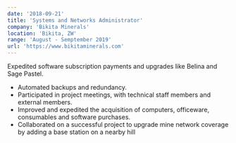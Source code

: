 ```yaml
---
date: '2018-09-21'
title: 'Systems and Networks Administrator'
company: 'Bikita Minerals'
location: 'Bikita, ZW'
range: 'August - Semptember 2019'
url: 'https://www.bikitaminerals.com'
---
```


Expedited software subscription payments and upgrades like Belina and Sage Pastel.
- Automated backups and redundancy.
- Participated in project meetings, with technical staff members and external members.
- Improved and expedited the acquisition of computers, officeware, consumables and software
purchases.
- Collaborated on a successful project to upgrade mine network coverage by adding a base
station on a nearby hill
